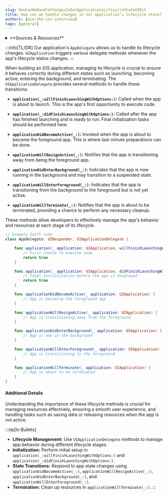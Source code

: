 ```yaml
---
slug: HowCanWeHandleChangesInOurApplicationsLifecycleStateUIKit
title: How can we handle changes in our application’s lifecycle state? (UIKit)
authors: [ace-the-ios-interview]
tags: [general]
---
```


<details>
  <summary>**Sources & Resources**</summary>

  **Main Source:** [How can we handle changes in our application’s lifecycle state?](https://ioswift.dev/blog/HowCanWeHandleChangesInOurApplicationsLifecycleState)

  **Additional Sources:**
    - [Apple Developer Documentation - UIApplicationDelegate](https://developer.apple.com/documentation/uikit/uiapplicationdelegate)
  
  **Further Reading:**
    - [App Lifecycle](https://developer.apple.com/documentation/uikit/app_and_environment/managing_your_app_s_life_cycle)
</details>

:::info[TL/DR]
Our application's `AppDelegate` allows us to handle its lifecycle changes. `UIApplication` triggers various delegate methods whenever the app's lifecycle status changes.
:::

When building an iOS application, managing its lifecycle is crucial to ensure it behaves correctly during different states such as launching, becoming active, entering the background, and terminating. The `UIApplicationDelegate` provides several methods to handle these transitions:

- **`application(_:willFinishLaunchingWithOptions:)`:** Called when the app is about to launch. This is the app's first opportunity to execute code.
  
- **`application(_:didFinishLaunchingWithOptions:)`:** Called after the app has finished launching and is ready to run. Final initialization tasks should be performed here.
  
- **`applicationDidBecomeActive(_:)`:** Invoked when the app is about to become the foreground app. This is where last-minute preparations can be done.

- **`applicationWillResignActive(_:)`:** Notifies that the app is transitioning away from being the foreground app.

- **`applicationDidEnterBackground(_:)`:** Indicates that the app is now running in the background and may transition to a suspended state.

- **`applicationWillEnterForeground(_:)`:** Indicates that the app is transitioning from the background to the foreground but is not yet active.

- **`applicationWillTerminate(_:)`:** Notifies that the app is about to be terminated, providing a chance to perform any necessary cleanup.

These methods allow developers to effectively manage the app's behavior and resources at each stage of its lifecycle.

```swift
// Example Swift code
class AppDelegate: UIResponder, UIApplicationDelegate {

    func application(_ application: UIApplication, willFinishLaunchingWithOptions launchOptions: [UIApplication.LaunchOptionsKey: Any]? = nil) -> Bool {
        // First chance to execute code
        return true
    }

    func application(_ application: UIApplication, didFinishLaunchingWithOptions launchOptions: [UIApplication.LaunchOptionsKey: Any]? = nil) -> Bool {
        // Final initialization before the app is displayed
        return true
    }

    func applicationDidBecomeActive(_ application: UIApplication) {
        // App is becoming the foreground app
    }

    func applicationWillResignActive(_ application: UIApplication) {
        // App is transitioning away from the foreground
    }

    func applicationDidEnterBackground(_ application: UIApplication) {
        // App is now in the background
    }

    func applicationWillEnterForeground(_ application: UIApplication) {
        // App is transitioning to the foreground
    }

    func applicationWillTerminate(_ application: UIApplication) {
        // App is about to be terminated
    }
}
```

#### Additional Details
Understanding the importance of these lifecycle methods is crucial for managing resources effectively, ensuring a smooth user experience, and handling tasks such as saving data or releasing resources when the app is not active.

:::tip[In Bullets]
- **Lifecycle Management:** Use `UIApplicationDelegate` methods to manage app behavior during different lifecycle stages.
- **Initialization:** Perform initial setup in `application(_:willFinishLaunchingWithOptions:)` and `application(_:didFinishLaunchingWithOptions:)`.
- **State Transitions:** Respond to app state changes using `applicationDidBecomeActive(_:)`, `applicationWillResignActive(_:)`, `applicationDidEnterBackground(_:)`, and `applicationWillEnterForeground(_:)`.
- **Termination:** Clean up resources in `applicationWillTerminate(_:)`.
:::
